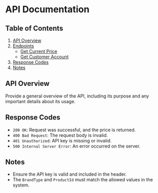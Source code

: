 # API Documentation

## Table of Contents
1. [API Overview](#api-overview)
2. [Endpoints](#endpoints)
    - [Get Current Price](#get-current-price)
    - [Get Customer Account](#get-customer-account)
3. [Response Codes](#response-codes)
4. [Notes](#notes)

## API Overview
Provide a general overview of the API, including its purpose and any important details about its usage.

## Response Codes
- `200 OK`: Request was successful, and the price is returned.
- `400 Bad Request`: The request body is invalid.
- `401 Unauthorized`: API key is missing or invalid.
- `500 Internal Server Error`: An error occurred on the server.

## Notes
- Ensure the API key is valid and included in the header.
- The `BrandType` and `ProductId` must match the allowed values in the system.
